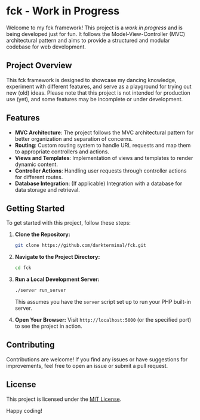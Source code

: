 # fck - Work in Progress

Welcome to my fck framework! This project is a *work in progress* and is being developed just for fun. It follows the Model-View-Controller (MVC) architectural pattern and aims to provide a structured and modular codebase for web development.

## Project Overview

This fck framework is designed to showcase my dancing knowledge, experiment with different features, and serve as a playground for trying out new (old) ideas. Please note that this project is not intended for production use (yet), and some features may be incomplete or under development.

## Features

- **MVC Architecture**: The project follows the MVC architectural pattern for better organization and separation of concerns.
- **Routing**: Custom routing system to handle URL requests and map them to appropriate controllers and actions.
- **Views and Templates**: Implementation of views and templates to render dynamic content.
- **Controller Actions**: Handling user requests through controller actions for different routes.
- **Database Integration**: (If applicable) Integration with a database for data storage and retrieval.

## Getting Started

To get started with this project, follow these steps:

1. **Clone the Repository:**
   ```bash
   git clone https://github.com/darkterminal/fck.git
   ```

2. **Navigate to the Project Directory:**
   ```bash
   cd fck
   ```

3. **Run a Local Development Server:**
   ```bash
   ./server run_server
   ```
   This assumes you have the `server` script set up to run your PHP built-in server.

4. **Open Your Browser:**
   Visit `http://localhost:5000` (or the specified port) to see the project in action.

## Contributing

Contributions are welcome! If you find any issues or have suggestions for improvements, feel free to open an issue or submit a pull request.

## License

This project is licensed under the [MIT License](LICENSE).

Happy coding!
